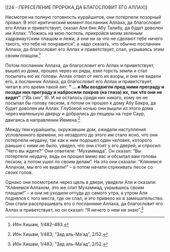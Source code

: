 [[24 - ПЕРЕСЕЛЕНИЕ ПРОРОКА,ДА БЛАГОСЛОВИТ ЕГО АЛЛАХ]]

Несмотря на полную готовность курайшитов, они потерпели позорный провал. В этот критический момент посланник Аллаха, да благословит его Аллах и приветствует, сказал Али бин Абу Талибу, да будет доволен им Аллах: “Ложись на мою постель, прикройся моим зеленым хадрамаутским плащом и лежи, а они ни за что не сделают тебе ничего такого, что тебе не понравится”, а надо сказать, что обычно посланник Аллаха, да благословит его Аллах и приветствует, спал, укрываясь этим своим плащом.[^1]

Потом посланник Аллаха, да благословит его Аллах и приветствует, вышел из дома, прошел через их ряды, взял горсть земли и стал посыпать ею их головы. Аллах отвел от него их взоры, и они не видели его, а посланник Аллаха, да благословит его Аллах и приветствует, читал в это время такой аят: **“ … и Мы воздвигли пред ними преграду и позади них преграду и набросили покров (на глаза) их, так что они не видят”** (“Йа син”, 9). И не осталось среди них никого, кому он не посыпал бы голову песком, а потом он прошел к дому Абу Бакра, да будет доволен им Аллах. Глубокой ночью они вышли из этого дома через маленькую дверцу и добрались до пещеры на горе Саур, двигаясь в направлении Йемена.[^2]

Между тем курайшиты, окружавшие дом, ожидали наступления условленного времени, но незадолго до этого им стало ясно, что они потерпели неудачу, так как к ним подошел один человек, которого раньше с ними не было, увидел, что они стоят у его дверей, и спросил: “Чего вы ждете?” Они ответили: “Мухаммада”. Он сказал: “Вы потерпели неудачу, ведь он прошел мимо вас и обсыпал вам головы песком, а потом ушел по своим делам”. На это они сказали: “Клянемся Аллахом, мы его не видели!” – а потом начали стряхивать песок со своих голов.

Однако они посмотрели через щель в двери, увидели Али и сказали: “Клянемся Аллахом, это же спит Мухаммад, укрывшись своим плащом!” – и они не уходили оттуда до самого утра, а утром Али поднялся с того места, где он спал, и это привело их в замешательство. Они стали расспрашивать его о посланнике Аллаха, да благословит его Аллах и приветствует, но он сказал: “Я ничего о нем не знаю”.[^3]

[^1]: Ибн Хишам, 1/482–483.

[^2]: Ибн Хишам, 1/483; “Зад аль-Ма‘ад”, 2/52.

[^3]: Ибн Хишам, 1/483; “Зад аль-Ма‘ад”, 2/52.

